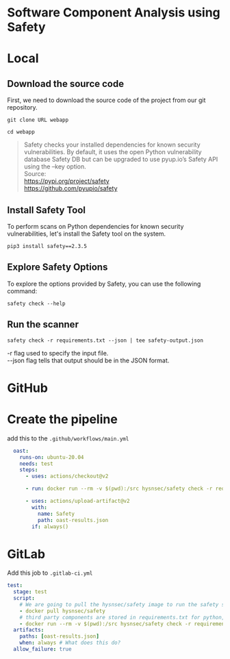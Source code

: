 # Software Component Analysis using Safety
# Local


## Download the source code

First, we need to download the source code of the project from our git repository.

```
git clone URL webapp
```
```
cd webapp
```

> Safety checks your installed dependencies for known security vulnerabilities. By default, it uses the open Python vulnerability database Safety DB but can be upgraded to use pyup.io’s Safety API using the –key option.
<br>Source:<br> 
https://pypi.org/project/safety<br>
https://github.com/pyupio/safety

## Install Safety Tool
To perform scans on Python dependencies for known security vulnerabilities, let's install the Safety tool on the system.
```
pip3 install safety==2.3.5
```

## Explore Safety Options
To explore the options provided by Safety, you can use the following command:
```
safety check --help
```
## Run the scanner
```
safety check -r requirements.txt --json | tee safety-output.json
```
-r flag used to specify the input file.<br>
--json flag tells that output should be in the JSON format.


# GitHub

# Create the pipeline
add this to the ```.github/workflows/main.yml```
```yml
  oast:
    runs-on: ubuntu-20.04
    needs: test
    steps:
      - uses: actions/checkout@v2

      - run: docker run --rm -v $(pwd):/src hysnsec/safety check -r requirements.txt --json | tee oast-results.json

      - uses: actions/upload-artifact@v2
        with:
          name: Safety
          path: oast-results.json
        if: always()                    
```

# GitLab


Add this job to ```.gitlab-ci.yml```

```yml
test:
  stage: test
  script:
    # We are going to pull the hysnsec/safety image to run the safety scanner
    - docker pull hysnsec/safety
    # third party components are stored in requirements.txt for python, so we will scan this particular file with safety.
    - docker run --rm -v $(pwd):/src hysnsec/safety check -r requirements.txt --json > oast-results.json
  artifacts:
    paths: [oast-results.json]
    when: always # What does this do?
  allow_failure: true
```

